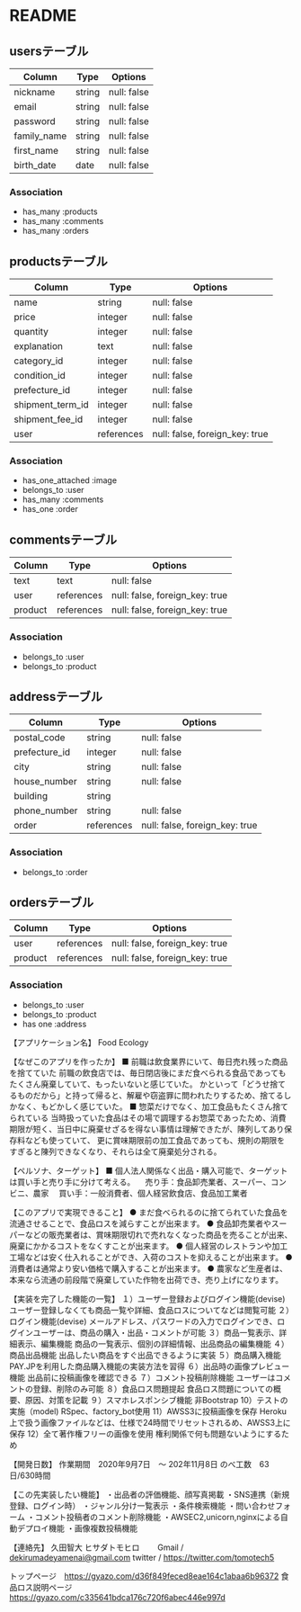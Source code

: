 # README
## usersテーブル
| Column            | Type       | Options     |
| ----------------- | ---------- | ----------- |
| nickname          | string     | null: false |
| email             | string     | null: false |
| password          | string     | null: false |
| family_name       | string     | null: false |
| first_name        | string     | null: false |
| birth_date        | date       | null: false |

### Association
- has_many :products
- has_many :comments
- has_many :orders



## productsテーブル
| Column           | Type       | Options                        |
| ---------------- | ---------- | ------------------------------ |
| name             | string     | null: false                    |
| price            | integer    | null: false                    |
| quantity         | integer    | null: false                    |
| explanation      | text       | null: false                    |
| category_id      | integer    | null: false                    |
| condition_id     | integer    | null: false                    |
| prefecture_id    | integer    | null: false                    |
| shipment_term_id | integer    | null: false                    |
| shipment_fee_id  | integer    | null: false                    |
| user             | references | null: false, foreign_key: true |

### Association
- has_one_attached :image
- belongs_to :user
- has_many   :comments
- has_one    :order



## commentsテーブル
| Column  | Type       | Options                        |
| ------- | ---------- | ------------------------------ |
| text    | text       | null: false                    |
| user    | references | null: false, foreign_key: true |
| product | references | null: false, foreign_key: true |

### Association
- belongs_to :user
- belongs_to :product



## addressテーブル
| Column        | Type       | Options                        |
| ------------- | ---------- | ------------------------------ |
| postal_code   | string     | null: false                    |
| prefecture_id | integer    | null: false                    |
| city          | string     | null: false                    |
| house_number  | string     | null: false                    |
| building      | string     |                                |
| phone_number  | string     | null: false                    |
| order         | references | null: false, foreign_key: true |

### Association
- belongs_to :order



## ordersテーブル
| Column     | Type       | Options                        |
| ---------- | ---------- | ------------------------------ |
| user       | references | null: false, foreign_key: true |
| product    | references | null: false, foreign_key: true |

### Association
- belongs_to :user
- belongs_to :product
- has one    :address



【アプリケーション名】
Food Ecology

【なぜこのアプリを作ったか】
■ 前職は飲食業界にいて、毎日売れ残った商品を捨てていた
  前職の飲食店では、毎日閉店後にまだ食べられる食品であってもたくさん廃棄していて、もったいないと感じていた。
  かといって「どうせ捨てるものだから」と持って帰ると、解雇や窃盗罪に問われたりするため、捨てるしかなく、もどかしく感じていた。
■ 惣菜だけでなく、加工食品もたくさん捨てられている
  当時扱っていた食品はその場で調理するお惣菜であったため、消費期限が短く、当日中に廃棄せざるを得ない事情は理解できたが、陳列してあり保存料なども使っていて、
  更に賞味期限前の加工食品であっても、規則の期限をすぎると陳列できなくなり、それらは全て廃棄処分される。

【ペルソナ、ターゲット】
■ 個人法人関係なく出品・購入可能で、ターゲットは買い手と売り手に分けて考える。
　売り手：食品卸売業者、スーパー、コンビニ、農家
　買い手：一般消費者、個人経営飲食店、食品加工業者

【このアプリで実現できること】
● まだ食べられるのに捨てられていた食品を流通させることで、食品ロスを減らすことが出来ます。
● 食品卸売業者やスーパーなどの販売業者は、賞味期限切れで売れなくなった商品を売ることが出来、廃棄にかかるコストをなくすことが出来ます。
● 個人経営のレストランや加工工場などは安く仕入れることができ、入荷のコストを抑えることが出来ます。
● 消費者は通常より安い価格で購入することが出来ます。
● 農家など生産者は、本来なら流通の前段階で廃棄していた作物を出荷でき、売り上げになります。

【実装を完了した機能の一覧】
１）ユーザー登録およびログイン機能(devise)
  ユーザー登録しなくても商品一覧や詳細、食品ロスについてなどは閲覧可能
２）ログイン機能(devise)
  メールアドレス、パスワードの入力でログインでき、ログインユーザーは、商品の購入・出品・コメントが可能
３）商品一覧表示、詳細表示、編集機能
  商品の一覧表示、個別の詳細情報、出品商品の編集機能
４）商品出品機能
  出品したい商品をすぐ出品できるように実装
５）商品購入機能
  PAY.JPを利用した商品購入機能の実装方法を習得
６）出品時の画像プレビュー機能
  出品前に投稿画像を確認できる
７）コメント投稿削除機能
  ユーザーはコメントの登録、削除のみ可能
８）食品ロス問題提起
  食品ロス問題についての概要、原因、対策を記載
９）スマホレスポンシブ機能
  非Bootstrap
10）テストの実施（model)
  RSpec、factory_bot使用
11）AWSS3に投稿画像を保存
  Heroku上で扱う画像ファイルなどは、仕様で24時間でリセットされるめ、AWSS3上に保存
12）全て著作権フリーの画像を使用
  権利関係で何も問題ないようにするため

【開発日数】
作業期間　2020年9月7日　〜 202年11月8日 のべ工数　63日/630時間

【この先実装したい機能】
・出品者の評価機能、顔写真掲載
・SNS連携（新規登録、ログイン時）
・ジャンル分け一覧表示
・条件検索機能
・問い合わせフォーム
・コメント投稿者のコメント削除機能
・AWSEC2,unicorn,nginxによる自動デプロイ機能
・画像複数投稿機能

【連絡先】
久田智大 ヒサダトモヒロ   Gmail / dekirumadeyamenai@gmail.com    twitter / https://twitter.com/tomotech5

トップページ　https://gyazo.com/d36f849feced8eae164c1abaa6b96372
食品ロス説明ページ　https://gyazo.com/c335641bdca176c720f6abec446e997d
